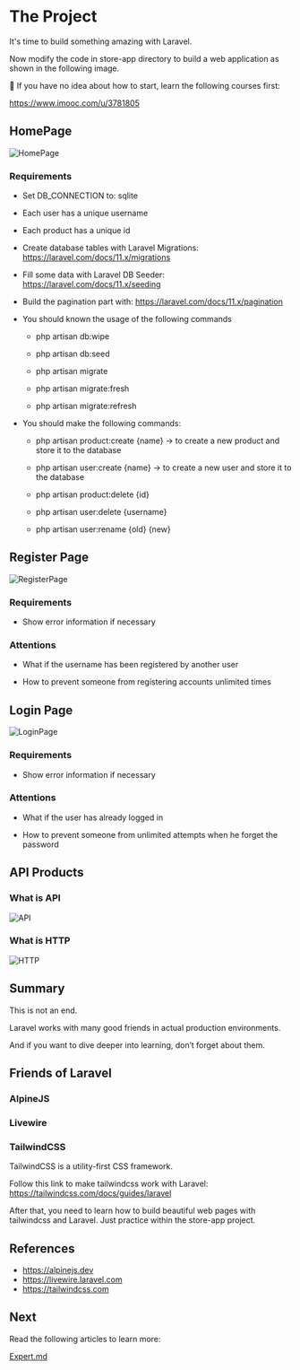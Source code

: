 # The Project

It's time to build something amazing with Laravel.

Now modify the code in store-app directory to build a web application as shown in the following image.

🔔 If you have no idea about how to start, learn the following courses first:

<https://www.imooc.com/u/3781805>

## HomePage

![HomePage](./docs/images/homepage.png)

### Requirements

- Set DB_CONNECTION to: sqlite

- Each user has a unique username

- Each product has a unique id

- Create database tables with Laravel Migrations: <https://laravel.com/docs/11.x/migrations>

- Fill some data with Laravel DB Seeder: <https://laravel.com/docs/11.x/seeding>

- Build the pagination part with: <https://laravel.com/docs/11.x/pagination>

- You should known the usage of the following commands

    - php artisan db:wipe

    - php artisan db:seed

    - php artisan migrate

    - php artisan migrate:fresh

    - php artisan migrate:refresh

- You should make the following commands:

    - php artisan product:create {name} -> to create a new product and store it to the database

    - php artisan user:create {name} -> to create a new user and store it to the database

    - php artisan product:delete {id}

    - php artisan user:delete {username}

    - php artisan user:rename {old} {new}

## Register Page

![RegisterPage](./docs/images/registerpage.png)

### Requirements

- Show error information if necessary

### Attentions

- What if the username has been registered by another user

- How to prevent someone from registering accounts unlimited times

## Login Page

![LoginPage](./docs/images/loginpage.png)

### Requirements

- Show error information if necessary

### Attentions

- What if the user has already logged in

- How to prevent someone from unlimited attempts when he forget the password

## API Products

### What is API

![API](./docs/images/api.png)

### What is HTTP

![HTTP](./docs/images/http.png)


## Summary

This is not an end.

Laravel works with many good friends in actual production environments.

And if you want to dive deeper into learning, don’t forget about them.

## Friends of Laravel

### AlpineJS

### Livewire

### TailwindCSS

TailwindCSS is a utility-first CSS framework.

Follow this link to make tailwindcss work with Laravel: <https://tailwindcss.com/docs/guides/laravel>

After that, you need to learn how to build beautiful web pages with tailwindcss and Laravel. Just practice within the store-app project.

## References

- <https://alpinejs.dev>
- <https://livewire.laravel.com>
- <https://tailwindcss.com>

## Next

Read the following articles to learn more:

[Expert.md](./Expert.md)
